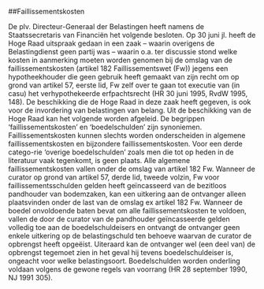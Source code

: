 <meta http-equiv='Content-Type' content='text/html; charset=utf-8' />

##Faillissementskosten

De plv. Directeur-Generaal der Belastingen heeft namens de Staatssecretaris van Financiën het volgende besloten.     Op 30 juni jl. heeft de Hoge Raad uitspraak gedaan in een zaak – waarin overigens de Belastingdienst geen partij was – waarin o.a. ter discussie stond welke kosten in aanmerking moeten worden genomen bij de omslag van de faillissementskosten (artikel 182 Faillissementswet (Fw)) jegens een hypotheekhouder die geen gebruik heeft gemaakt van zijn recht om op grond van artikel 57, eerste lid, Fw zelf over te gaan tot executie van (in casu) het verhypothekeerde erfpachtsrecht (HR 30 juni 1995, RvdW 1995, 148). De beschikking die de Hoge Raad in deze zaak heeft gegeven, is ook voor de invordering van belastingen van belang. Uit de beschikking van de Hoge Raad kan het volgende worden afgeleid. De begrippen ‘faillissementskosten’ en ‘boedelschulden’ zijn synoniemen. Faillissementskosten kunnen slechts worden onderscheiden in algemene faillissementskosten en bijzondere faillissementskosten. Voor een derde catego-rie ‘overige boedelschulden’ zoals men die tot op heden in de literatuur vaak tegenkomt, is geen plaats. Alle algemene faillissementskosten vallen onder de omslag van artikel 182 Fw. Wanneer de curator op grond van artikel 57, derde lid, tweede volzin, Fw voor faillissementsschulden gelden heeft geïncasseerd van de bezitloos pandhouder van bodemzaken, kan een uitkering aan de ontvanger alleen plaatsvinden onder de last van de omslag ex artikel 182 Fw. Wanneer de boedel onvoldoende baten bevat om alle faillissementskosten te voldoen, vallen de door de curator van de pandhouder geïncasseerde gelden volledig toe aan de boedelschuldeisers en ontvangt de ontvanger geen enkele uitkering op de belastingschuld ten behoeve waarvan de curator de opbrengst heeft opgeëist. Uiteraard kan de ontvanger wel (een deel van) de opbrengst tegemoet zien in het geval hij tevens boedelschuldeiser is, ongeacht voor welke belastingsoort. Boedelschulden worden onderling voldaan volgens de gewone regels van voorrang (HR 28 september 1990, NJ 1991 305).    

